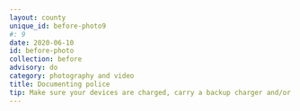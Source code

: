 ```yaml
---
layout: county 
unique_id: before-photo9
#: 9
date: 2020-06-10
id: before-photo
collection: before
advisory: do
category: photography and video
title: Documenting police
tip: Make sure your devices are charged, carry a backup charger and/or battery pack.
---
```

